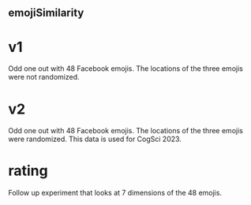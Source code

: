## emojiSimilarity
# v1
Odd one out with 48 Facebook emojis. The locations of the three emojis were not randomized.

# v2
Odd one out with 48 Facebook emojis. The locations of the three emojis were randomized. This data is used for CogSci 2023.

# rating
Follow up experiment that looks at 7 dimensions of the 48 emojis.
